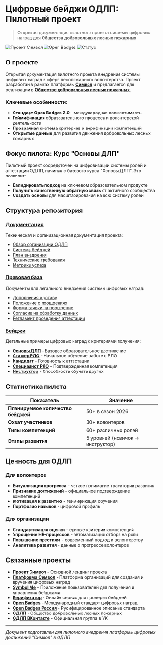 # Цифровые бейджи ОДЛП: Пилотный проект

> Открытая документация пилотного проекта системы цифровых наград для **Общества добровольных лесных пожарных**

![Проект Символ](https://img.shields.io/badge/Проект-Символ-blue?style=for-the-badge)
![Open Badges](https://img.shields.io/badge/Стандарт-Open%20Badges%202.0-green?style=for-the-badge)
![Статус](https://img.shields.io/badge/Статус-Пилот-orange?style=for-the-badge)

## О проекте

Открытая документация пилотного проекта внедрения системы цифровых наград в сфере лесопожарного волонтерства. Проект разработан в рамках платформы **[Символ](https://gosymbol.ru)** и предлагается для реализации в **[Обществе добровольных лесных пожарных](https://forestfire.ru)**.

### Ключевые особенности:
- **Стандарт Open Badges 2.0** - международная совместимость
- **Геймификация** образовательного процесса и волонтерской деятельности
- **Прозрачная система** критериев и верификации компетенций
- **Открытые данные** для развития движения добровольных лесных пожарных

## Фокус пилота: Курс "Основы ДЛП"

Пилотный проект сосредоточен на цифровизации системы ролей и аттестации ОДЛП, начиная с базового курса "Основы ДЛП". Это позволит:

- **Валидировать подход** на ключевом образовательном продукте
- **Получить качественную обратную связь** от активного сообщества
- **Создать основы** для масштабирования на всю систему ролей

## Структура репозитория

### [Документация](документы/)
Техническая и организационная документация проекта:
- [Обзор организации ОДЛП](документы/01-обзор-организации.md)
- [Система бейджей](документы/02-система-бейджей.md)
- [План внедрения](документы/03-план-внедрения.md)
- [Технические требования](документы/04-технические-требования.md)
- [Метрики успеха](документы/05-метрики-успеха.md)

### [Правовая база](правовые-документы/)
Документы для легального внедрения системы цифровых наград:
- [Дополнения к уставу](правовые-документы/01-дополнения-к-уставу.md)
- [Положение о поощрениях](правовые-документы/02-положение-о-поощрениях.md)
- [Форма заявки на поощрение](правовые-документы/03-форма-заявки-на-поощрение.md)
- [Согласие на обработку данных](правовые-документы/04-согласие-на-обработку-данных.md)
- [Регламент проведения аттестации](правовые-документы/05-регламент-проведения-аттестации.md)

### [Бейджи](бейджи/)
Детальные примеры цифровых наград с критериями получения:
- [**Основы ДЛП**](бейджи/osnovy-dlp-badge.md) - Базовое образовательное достижение
- [**Стажер РЛО**](бейджи/stazher-rlo-badge.md) - Начальное обучение работе с РЛО
- [**Кандидат**](бейджи/kandidat-badge.md) - Готовность к аттестации
- [**Специалист РЛО**](бейджи/specialist-rlo-badge.md) - Подтвержденная компетенция
- [**Инструктор**](бейджи/instructor-badge.md) - Способность обучать других

## Статистика пилота

| Показатель                         | Значение                         |
| ---------------------------------- | -------------------------------- |
| **Планируемое количество бейджей** | 50+ в сезон 2026                 |
| **Охват участников**               | 30+ волонтеров                   |
| **Типы компетенций**               | 60+ различных ролей              |
| **Этапы развития**                 | 5 уровней (новичок → инструктор) |

## Ценность для ОДЛП

### Для волонтеров
- **Визуализация прогресса** - четкое понимание траектории развития
- **Признание достижений** - официальное подтверждение компетенций
- **Мотивация к развитию** - геймификация обучения
- **Портфолио навыков** - цифровой профиль 

### Для организации
- **Стандартизация оценки** - единые критерии компетенций
- **Упрощение HR-процессов** - автоматизация отбора на роли
- **Повышение престижа** - современный подход к волонтерству
- **Аналитика развития** - данные о прогрессе волонтеров
## Связанные проекты

- **[Проект Символ](https://symboltech.ru)** - Основной лендинг проекта
- **[Платформа Символ](https://gosymbol.ru)** - Платформа организаций для создания и вручения цифровых наград
- **[Symbol Me](https://symbolme.ru)** - Приложение пользователей для получения и управления бейджами
- **[Верификатор](https://virtualbadge.ru)** - Онлайн сервис для проверки бейджей
- **[Open Badges](https://openbadges.org)** - Международный стандарт цифровых наград
- **[Open Badges Россия](https://openbadges.ru)** - Русифицированное описание стандарта
- **[ОДЛП](https://forestfire.ru)** - Общество добровольных лесных пожарных
- **[ОДЛП ВКонтакте](https://vk.com/forestfire_ru)** - Официальная группа в VK

---

*Документ подготовлен для пилотного внедрения платформы цифровых достижений "Символ" в ОДЛП*
